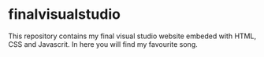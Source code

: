 # finalvisualstudio
This repository contains my final visual studio website embeded with HTML, CSS and Javascrit. In here you will find my favourite song.
